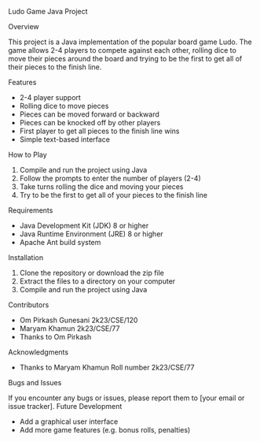 

Ludo Game Java Project

Overview

This project is a Java implementation of the popular board game Ludo. The game allows 2-4 players to compete against each other, rolling dice to move their pieces around the board and trying to be the first to get all of their pieces to the finish line.

Features

- 2-4 player support
- Rolling dice to move pieces
- Pieces can be moved forward or backward
- Pieces can be knocked off by other players
- First player to get all pieces to the finish line wins
- Simple text-based interface

How to Play

1. Compile and run the project using Java
2. Follow the prompts to enter the number of players (2-4)
3. Take turns rolling the dice and moving your pieces
4. Try to be the first to get all of your pieces to the finish line

Requirements

- Java Development Kit (JDK) 8 or higher
- Java Runtime Environment (JRE) 8 or higher
- Apache Ant build system 

Installation

1. Clone the repository or download the zip file
2. Extract the files to a directory on your computer
3. Compile and run the project using Java

Contributors

- Om Pirkash Gunesani 2k23/CSE/120
- Maryam Khamun 2k23/CSE/77
- Thanks to Om Pirkash 

Acknowledgments

- Thanks to Maryam Khamun Roll number 2k23/CSE/77

Bugs and Issues

If you encounter any bugs or issues, please report them to [your email or issue tracker].
Future Development

- Add a graphical user interface
- Add more game features (e.g. bonus rolls, penalties)
